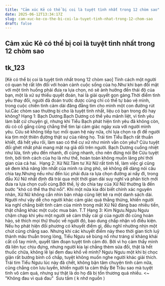 ```yaml
---
title: "Cảm xúc Kẻ có thể bị coi là tuyệt tình nhất trong 12 chòm sao"
date: 2025-06-12T13:34:17Z
slug: cam-xuc-ke-co-the-bi-coi-la-tuyet-tinh-nhat-trong-12-chom-sao
draft: false
---
```


## Cảm xúc Kẻ có thể bị coi là tuyệt tình nhất trong 12 chòm sao

## tk_123

[Kẻ có thể bị coi là tuyệt tình nhất trong 12 chòm sao]​ 
Tính cách một người có quan hệ rất lớn đối với hoàn cảnh cuộc sống của họ.​Như khi bạn đối mặt với một tình huống phải đưa ra lựa chọn, nó sẽ ảnh hưởng đến thái độ của bạn, một là xử ​sự thiếu quyết đoán, hai là giải quyết gọn gàng.​Thời điểm tình yêu thay đổi, người đã đoán trước được cũng chỉ có thể tự bảo vệ mình, trong cuộc chiến tình cảm dài đăng đẳng tìm cho mình một con đường rút lui.​Các chòm sao thường bị cho là tuyệt tình nhất, liệu có bạn trong đó hay không?​ ​Hạng 1: Bạch Dương.​Bạch Dương có thể yêu mãnh liệt, vì tình yêu làm bất cứ chuyện gì, nhưng khi Tiểu Bạch phát hiện tình yêu đã không còn, dù có cố gắng cũng chẳng thể tìm lại cảm giác ngày xưa với người mình yêu. Cừu sẽ không tiếp tục mối quan hệ này nữa, chỉ lựa chọn ra đi để người kia tìm một thiên đường thật sự của riêng họ. ​Trái tim Tiểu Bạch rất thuần khiết, đã hết yêu rồi, làm sao có thể cư xử như mình vẫn còn yêu? Cừu tuyệt đối ghét nhất phải mang mặt nạ giả dối trên người. ​Bạch Dương cuồng nhiệt như lửa, tình yêu đến nhanh, đi cũng nhanh, cho nên đừng nói Bé Cừu tuyệt tình, bởi tính cách của họ là như thế, hoàn toàn không muốn lãng phí thời gian của cả hai. ​ ​Hạng 2: Xử Nữ.​Tâm tư Xử Nữ rất tinh tế, làm việc gì cũng sẽ đem khả năng lớn nhất của mình ra ứng phó, sẽ không dễ dàng nói câu chia tay.​Nhưng nếu như đến lúc phải đưa ra lựa chọn đường ai nấy đi, trong đầu Xử Nữ nhất định đã trải qua một thời gian dài suy nghĩ và phân tích mới đưa ra lựa chọn cuối cùng.​Bởi thế, lý do chia tay của Xữ Nữ thường là đến bước "khó có thể tha thứ nổi". ​Khi một nửa kia đòi biết chính xác nguyên nhân, Xử Nữ không cần nhìn bản nháp cũng liệt kê ra một danh sách dài. Người như vậy dễ cho người khác cảm giác quá thẳng thừng, khiến người kia nghĩ chẳng biết tình cảm của mình trong mắt Xử Nữ đáng bao nhiêu tiền, thật chẳng khác một cuộc mua bán. T.T​ ​Hạng 3: Kim Ngưu.​Ngưu Ngưu chậm chạp khi yêu một người sẽ cảm thấy cái gì của người đó cũng hoàn hảo, sẽ thích mọi thứ thuộc về người đó, bao dung chấp nhận vô điều kiện.​Nếu họ phát hiện đối phương có khuyết điểm gì, đều nghĩ nhường nhịn một chút cũng chẳng sao. Nhưng khi các khuyết điểm này theo thời gian tích luỹ thành mâu thuẫn trong lòng, Tiểu Ngưu sẽ bùng nổ như tráng sĩ khảng khái cắt cổ tay mình, quyết tâm đoạn tuyệt tình cảm đó. Bởi vì họ cảm thấy mình đã liên tục chịu đựng, nhưng người kia lại chẳng thèm sửa đổi, thật là hết thuốc chữa, không lẽ lại đem đau khổ về mình? Ngưu Ngưu một khi bị chọc giận rất bướng bỉnh cố chấp, tuyệt không muốn nghe người khác giải thích. Trái tim Tiểu Ngưu lúc này đã chết, không bận tâm chuyện tình cảm nữa, cũng chẳng còn lưu luyến, khiến người ta cảm thấy Bé Trâu sao mà tuyệt tình vô cảm quá, nhưng sự thật là do họ đã bị tổn thương quá nhiều. <~ "Không đau vì quá đau" ​ 
Sưu tầm ( k nhớ nguồn )​